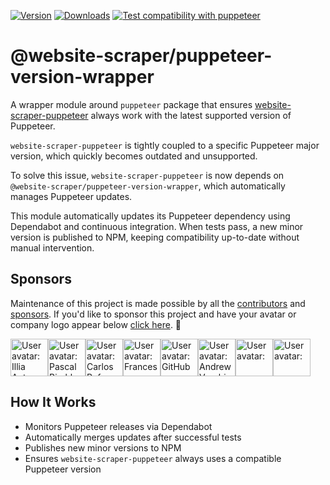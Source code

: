 [![Version](https://img.shields.io/npm/v/@website-scraper/puppeteer-version-wrapper.svg?style=flat)](https://www.npmjs.com/package/@website-scraper/puppeteer-version-wrapper)
[![Downloads](https://img.shields.io/npm/dm/@website-scraper/puppeteer-version-wrapper.svg?style=flat)](https://www.npmjs.com/package/@website-scraper/puppeteer-version-wrapper)
[![Test compatibility with puppeteer](https://github.com/website-scraper/puppeteer-version-wrapper/actions/workflows/test-compatibility.yaml/badge.svg?branch=main)](https://github.com/website-scraper/puppeteer-version-wrapper/actions/workflows/test-compatibility.yaml)

# @website-scraper/puppeteer-version-wrapper

A wrapper module around `puppeteer` package that ensures [website-scraper-puppeteer](https://www.npmjs.com/package/website-scraper-puppeteer) always work with the latest supported version of Puppeteer.

`website-scraper-puppeteer` is tightly coupled to a specific Puppeteer major version, which quickly becomes outdated and unsupported.

To solve this issue, `website-scraper-puppeteer` is now depends on `@website-scraper/puppeteer-version-wrapper`, which automatically manages Puppeteer updates.

This module automatically updates its Puppeteer dependency using Dependabot and continuous integration. When tests pass, a new minor version is published to NPM, keeping compatibility up-to-date without manual intervention.

## Sponsors
Maintenance of this project is made possible by all the [contributors](https://github.com/website-scraper/puppeteer-version-wrapper/graphs/contributors) and [sponsors](https://github.com/sponsors/s0ph1e).
If you'd like to sponsor this project and have your avatar or company logo appear below [click here](https://github.com/sponsors/s0ph1e). 💖

<!-- sponsors --><a href="https://github.com/aivus"><img src="https:&#x2F;&#x2F;github.com&#x2F;aivus.png" width="60px" alt="User avatar: Illia Antypenko" /></a><a href="https://github.com/swissspidy"><img src="https:&#x2F;&#x2F;github.com&#x2F;swissspidy.png" width="60px" alt="User avatar: Pascal Birchler" /></a><a href="https://github.com/itscarlosrufo"><img src="https:&#x2F;&#x2F;github.com&#x2F;itscarlosrufo.png" width="60px" alt="User avatar: Carlos Rufo" /></a><a href="https://github.com/francescamarano"><img src="https:&#x2F;&#x2F;github.com&#x2F;francescamarano.png" width="60px" alt="User avatar: Francesca Marano" /></a><a href="https://github.com/github"><img src="https:&#x2F;&#x2F;github.com&#x2F;github.png" width="60px" alt="User avatar: GitHub" /></a><a href="https://github.com/Belrestro"><img src="https:&#x2F;&#x2F;github.com&#x2F;Belrestro.png" width="60px" alt="User avatar: Andrew Vorobiov" /></a><a href="https://github.com/Effiezhu"><img src="https:&#x2F;&#x2F;github.com&#x2F;Effiezhu.png" width="60px" alt="User avatar: " /></a><a href="https://github.com/slicemedia"><img src="https:&#x2F;&#x2F;github.com&#x2F;slicemedia.png" width="60px" alt="User avatar: " /></a><!-- sponsors -->

## How It Works

- Monitors Puppeteer releases via Dependabot
- Automatically merges updates after successful tests
- Publishes new minor versions to NPM
- Ensures `website-scraper-puppeteer` always uses a compatible Puppeteer version
